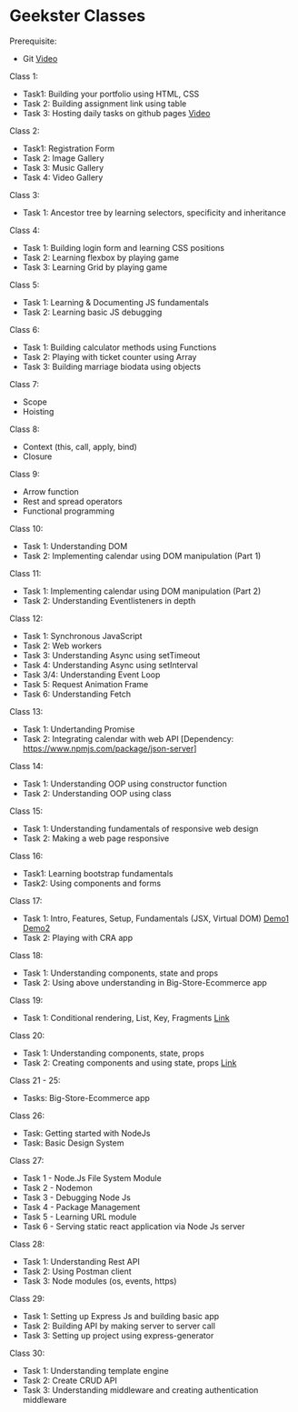 # Geekster Classes

Prerequisite:
- Git [Video](https://www.youtube.com/watch?v=R0uDk392pdg&list=PL4CFloQ4GGWJjYbFGyL68Hfq_bRrfnRbK) 

Class 1:
- Task1: Building your portfolio using HTML, CSS
- Task 2: Building assignment link using table
- Task 3: Hosting daily tasks on github pages [Video](https://www.youtube.com/watch?v=EhzmzXY8He4) 

Class 2:
- Task1: Registration Form
- Task 2: Image Gallery
- Task 3: Music Gallery
- Task 4: Video Gallery

Class 3:
- Task 1: Ancestor tree by learning selectors, specificity and inheritance

Class 4:
- Task 1: Building login form and learning CSS positions
- Task 2: Learning flexbox by playing game
- Task 3: Learning Grid by playing game

Class 5:
- Task 1: Learning & Documenting JS fundamentals
- Task 2: Learning basic JS debugging

Class 6:
- Task 1: Building calculator methods using Functions
- Task 2: Playing with ticket counter using Array
- Task 3: Building marriage biodata using objects

Class 7:
- Scope
- Hoisting

Class 8:
- Context (this,  call, apply, bind)
- Closure

Class 9:
 - Arrow function
 - Rest and spread operators
 - Functional programming

Class 10:
- Task 1: Understanding DOM
- Task 2: Implementing calendar using DOM manipulation (Part 1)

Class 11:
- Task 1: Implementing calendar using DOM manipulation (Part 2)
- Task 2: Understanding Eventlisteners in depth

Class 12:
- Task 1: Synchronous JavaScript
- Task 2: Web workers
- Task 3: Understanding Async using setTimeout
- Task 4: Understanding Async using setInterval
- Task 3/4: Understanding Event Loop
- Task 5: Request Animation Frame
- Task 6: Understanding Fetch

Class 13:
- Task 1: Undertanding Promise
- Task 2: Integrating calendar with web API [Dependency: https://www.npmjs.com/package/json-server]

Class 14:
- Task 1: Understanding OOP using constructor function
- Task 2: Understanding OOP using class

Class 15:
- Task 1: Understanding fundamentals of responsive web design
- Task 2: Making a web page responsive

Class 16:
- Task1: Learning bootstrap fundamentals
- Task2: Using components and forms

Class 17:
- Task 1: Intro, Features, Setup, Fundamentals (JSX, Virtual DOM) [Demo1](https://codepen.io/engineerchirag/pen/oNzJRVV
) [Demo2](https://codepen.io/engineerchirag/pen/oNzJRrO
)
- Task 2: Playing with CRA app

Class 18:
- Task 1: Understanding components, state and props
- Task 2: Using above understanding in Big-Store-Ecommerce app

Class 19:
- Task 1: Conditional rendering, List, Key,  Fragments [Link](https://github.com/engineerchirag/big-store-ecommerce/commit/1d8d4a2fcb171f1ec9c21adfe647de60a7c9b5b7)

Class 20:
- Task 1: Understanding components, state, props
- Task 2: Creating components and using state, props [Link](https://github.com/engineerchirag/big-store-ecommerce/commit/e74a958f1b0c48bded3bbcfce32b3550375b1cdd)

Class 21 - 25:
- Tasks: Big-Store-Ecommerce app

Class 26:
- Task: Getting started with NodeJs
- Task: Basic Design System

Class 27:
- Task 1 - Node.Js File System Module
- Task 2 - Nodemon
- Task 3 - Debugging Node Js
- Task 4 - Package Management
- Task 5 - Learning URL module
- Task 6 - Serving static react application via Node Js server

Class 28:
- Task 1: Understanding Rest API
- Task 2: Using Postman client
- Task 3: Node modules (os, events, https)

Class 29:
- Task 1: Setting up Express Js and building basic app
- Task 2: Building API by making server to server call
- Task 3: Setting up project using express-generator

Class 30:
- Task 1: Understanding template engine
- Task 2: Create CRUD API
- Task 3: Understanding middleware and creating authentication middleware
